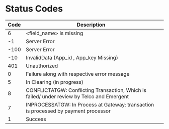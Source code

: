 # Status Codes

| Code | Description                                                                                |   |
| ---- | ------------------------------------------------------------------------------------------ | - |
| 6    | \<field\_name> is missing                                                                  |   |
| -1   | Server Error                                                                               |   |
| -100 | Server Error                                                                               |   |
| -10  | InvalidData (App\_id , App\_key Missing)                                                   |   |
| 401  | Unauthorized                                                                               |   |
| 0    | Failure along with respective error message                                                |   |
| 5    | In Clearing (in progress)                                                                  |   |
| 8    | CONFLICTATGW: Conflicting Transaction, Which is failed/ under review by Telco and Emergent |   |
| 7    | INPROCESSATGW: In Process at Gateway: transaction is processed by payment processor        |   |
| 1    | Success                                                                                    |   |
